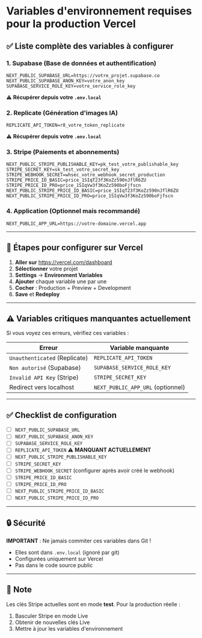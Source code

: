 # Variables d'environnement requises pour la production Vercel

## ✅ Liste complète des variables à configurer

### 1. Supabase (Base de données et authentification)
```
NEXT_PUBLIC_SUPABASE_URL=https://votre_projet.supabase.co
NEXT_PUBLIC_SUPABASE_ANON_KEY=votre_anon_key
SUPABASE_SERVICE_ROLE_KEY=votre_service_role_key
```
⚠️ **Récupérer depuis votre `.env.local`**

### 2. Replicate (Génération d'images IA)
```
REPLICATE_API_TOKEN=r8_votre_token_replicate
```
⚠️ **Récupérer depuis votre `.env.local`**

### 3. Stripe (Paiements et abonnements)
```
NEXT_PUBLIC_STRIPE_PUBLISHABLE_KEY=pk_test_votre_publishable_key
STRIPE_SECRET_KEY=sk_test_votre_secret_key
STRIPE_WEBHOOK_SECRET=whsec_votre_webhook_secret_production
STRIPE_PRICE_ID_BASIC=price_1SIqT23f3KoZz590nJflR6ZU
STRIPE_PRICE_ID_PRO=price_1SIqVw3f3KoZz590boFjfscn
NEXT_PUBLIC_STRIPE_PRICE_ID_BASIC=price_1SIqT23f3KoZz590nJflR6ZU
NEXT_PUBLIC_STRIPE_PRICE_ID_PRO=price_1SIqVw3f3KoZz590boFjfscn
```

### 4. Application (Optionnel mais recommandé)
```
NEXT_PUBLIC_APP_URL=https://votre-domaine.vercel.app
```

---

## 🚀 Étapes pour configurer sur Vercel

1. **Aller sur** https://vercel.com/dashboard
2. **Sélectionner** votre projet
3. **Settings** → **Environment Variables**
4. **Ajouter** chaque variable une par une
5. **Cocher** : Production + Preview + Development
6. **Save** et **Redeploy**

---

## ⚠️ Variables critiques manquantes actuellement

Si vous voyez ces erreurs, vérifiez ces variables :

| Erreur | Variable manquante |
|--------|-------------------|
| `Unauthenticated` (Replicate) | `REPLICATE_API_TOKEN` |
| `Non autorisé` (Supabase) | `SUPABASE_SERVICE_ROLE_KEY` |
| `Invalid API Key` (Stripe) | `STRIPE_SECRET_KEY` |
| Redirect vers localhost | `NEXT_PUBLIC_APP_URL` (optionnel) |

---

## ✅ Checklist de configuration

- [ ] `NEXT_PUBLIC_SUPABASE_URL`
- [ ] `NEXT_PUBLIC_SUPABASE_ANON_KEY`
- [ ] `SUPABASE_SERVICE_ROLE_KEY`
- [ ] `REPLICATE_API_TOKEN` ⚠️ **MANQUANT ACTUELLEMENT**
- [ ] `NEXT_PUBLIC_STRIPE_PUBLISHABLE_KEY`
- [ ] `STRIPE_SECRET_KEY`
- [ ] `STRIPE_WEBHOOK_SECRET` (configurer après avoir créé le webhook)
- [ ] `STRIPE_PRICE_ID_BASIC`
- [ ] `STRIPE_PRICE_ID_PRO`
- [ ] `NEXT_PUBLIC_STRIPE_PRICE_ID_BASIC`
- [ ] `NEXT_PUBLIC_STRIPE_PRICE_ID_PRO`

---

## 🔒 Sécurité

**IMPORTANT** : Ne jamais commiter ces variables dans Git !
- Elles sont dans `.env.local` (ignoré par git)
- Configurées uniquement sur Vercel
- Pas dans le code source public

---

## 📝 Note

Les clés Stripe actuelles sont en mode **test**. Pour la production réelle :
1. Basculer Stripe en mode Live
2. Obtenir de nouvelles clés Live
3. Mettre à jour les variables d'environnement
